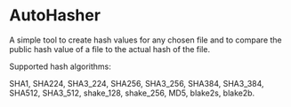 # AutoHasher
A simple tool to create hash values for any chosen file and to compare the public hash value of a file to the actual hash of the file.<br>

Supported hash algorithms:<br>

SHA1, SHA224, SHA3_224, SHA256, SHA3_256, SHA384, SHA3_384, SHA512, SHA3_512, shake_128, shake_256, MD5, blake2s, blake2b.<br>
